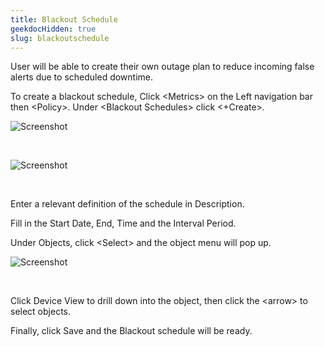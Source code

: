 ```yaml
---
title: Blackout Schedule
geekdocHidden: true
slug: blackoutschedule
---
```


User will be able to create their own outage plan to reduce incoming false alerts due to scheduled downtime.

To create a blackout schedule, Click \<Metrics> on the Left navigation bar then \<Policy>. Under \<Blackout Schedules> click <+Create>.


![Screenshot](/cloud_vista/metrics/images/blackout1.PNG)

&nbsp;

![Screenshot](/cloud_vista/metrics/images/blackout2.png)

&nbsp;

Enter a relevant definition of the schedule in Description.

Fill in the Start Date, End, Time and the Interval Period.

Under Objects, click \<Select> and the object menu will pop up.

![Screenshot](/cloud_vista/metrics/images/blackout3.png)

&nbsp;

Click Device View to drill down into the object, then click the \<arrow> to select objects.

Finally, click Save and the Blackout schedule will be ready.




